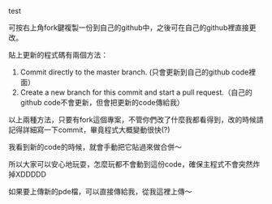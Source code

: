test

可按右上角fork鍵複製一份到自己的github中，之後可在自己的github裡直接更改。

貼上更新的程式碼有兩個方法：
1. Commit directly to the master branch. (只會更新到自己的github code裡面）
2. Create a new branch for this commit and start a pull request.（自己的github code不會更新，但會把更新的code傳給我）

以上兩種方法，只要有fork這個專案，不管你們改了什麼我都看得到，改的時候請記得詳細寫一下commit，畢竟程式大概變動很快(?)

我看到新的code的時候，就會手動把它貼過來做合併～

所以大家可以安心地玩耍，怎麼玩都不會動到這份code，確保主程式不會突然炸掉XDDDDD

如果要上傳新的pde檔，可以直接傳給我，從我這裡上傳～
